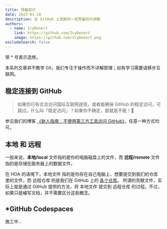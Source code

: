 ```yaml
---
title: 预备知识
date: 2025-01-10
description: 在 GitHub 上贡献的一些预备知识讲解
authors:
  - name: IcyDesert
    link: https://github.com/IcyDesert
    image: https://github.com/IcyDesert.png
excludeSearch: false
---
```


带 * 号表示选修。

本系列文章并不教学 Git，我们专注于操作而不详解原理；如有学习需要请移步互联网。

## 稳定连接到 GitHub
> 如果你已有合法访问国际互联网途径，或者能确保 GitHub 的稳定访问，可跳过。什么叫「稳定访问」？如果你不确定，那就是不能！🤣

参见我们的博客 [《新人指南：不使用第三方工具访问 GitHub》](https://hoa.moe/blog/access-github/)，任意一种方式均可。

## 本地 和 远程
一般来说，**本地/local** 文件指的是你的电脑磁盘上的文件，而 **远程/remote** 文件指的是存储在服务器上的数据文件。

在 HOA 的语境下，本地文件 指的是你存在自己电脑上、想要提交到我们的仓库里的文件，而 远程仓库 则是我们在 GitHub 上的 [各个仓库](https://github.com/HITSZ-OpenAuto)。
所谓的贡献文件，实际上就是通过 GitHub 提供的方法，将 本地文件 提交到 远程仓库 的过程。不过，如果只是编写文档，并不需要区分这些概念。

## *GitHub Codespaces

施工中...
<!-- ### 问题的产生
上面我们讲过，
> 所谓的贡献文件，实际上就是通过 GitHub 提供的方法，将 本地文件 提交到 远程仓库 的过程

但是，GitHub 提供的方法对 多文件上传、多文档修改 并不友好——

虽然，你可以在 GitHub 提供的界面中拖入多个文件上传，
![多文件上传](./img/upload-files.jpg)
*<center>我们会在后续的专题中讲解多文件上传</center>*

但正常来说，你并不希望文件在大仓库里堆成一团，而是放在文件夹里。**但，GitHub 并不支持在上面的界面中进行文件路径的修改！** 也就是说，你还得花费额外的步骤（即 Git 中 **commit** 的概念）把它放进文件夹。

类似地，在一个页面上只能修改一个文档。所以如果有一个改动、涉及到 5 个文档需要修改，就得进行五个独立的 步骤/commit；而按照逻辑，原本这 5 个文档的修改是*同一个改动引发*的，应该*属于同一步骤*。
这样会让仓库的修改历史过于零散。

### Git 方法
上面问题产生的根源是 **GitHub 的网页版不支持这么多功能**。
如果你有 Git 协助经历，那么解决问题的途径显而易见：只要把 **远程仓库** 仓库 clone/pull 下来到 **本地**，在 **本地** 使用 Git 一气呵成地修改完，再 push 到 **远程仓库** 就可以了。 -->


